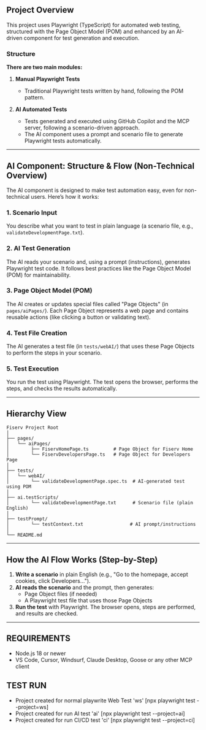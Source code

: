 ## Project Overview

This project uses Playwright (TypeScript) for automated web testing, structured with the Page Object Model (POM) and enhanced by an AI-driven component for test generation and execution.

### Structure

**There are two main modules:**

1. **Manual Playwright Tests**
	- Traditional Playwright tests written by hand, following the POM pattern.

2. **AI Automated Tests**
	- Tests generated and executed using GitHub Copilot and the MCP server, following a scenario-driven approach.
	- The AI component uses a prompt and scenario file to generate Playwright tests automatically.

---

## AI Component: Structure & Flow (Non-Technical Overview)

The AI component is designed to make test automation easy, even for non-technical users. Here’s how it works:

### 1. Scenario Input
You describe what you want to test in plain language (a scenario file, e.g., `validateDevelopmentPage.txt`).

### 2. AI Test Generation
The AI reads your scenario and, using a prompt (instructions), generates Playwright test code. It follows best practices like the Page Object Model (POM) for maintainability.

### 3. Page Object Model (POM)
The AI creates or updates special files called "Page Objects" (in `pages/aiPages/`). Each Page Object represents a web page and contains reusable actions (like clicking a button or validating text).

### 4. Test File Creation
The AI generates a test file (in `tests/webAI/`) that uses these Page Objects to perform the steps in your scenario.

### 5. Test Execution
You run the test using Playwright. The test opens the browser, performs the steps, and checks the results automatically.

---

## Hierarchy View

```
Fiserv Project Root
│
├── pages/
│   └── aiPages/
│        ├── FiservHomePage.ts         # Page Object for Fiserv Home
│        └── FiservDevelopersPage.ts   # Page Object for Developers Page
│
├── tests/
│   └── webAI/
│        └── validateDevelopmentPage.spec.ts  # AI-generated test using POM
│
├── ai.testScripts/
│        └── validateDevelopmentPage.txt      # Scenario file (plain English)
│
├── testPrompt/
│        └── testContext.txt                 # AI prompt/instructions
│
└── README.md
```

---

## How the AI Flow Works (Step-by-Step)

1. **Write a scenario** in plain English (e.g., "Go to the homepage, accept cookies, click Developers...").
2. **AI reads the scenario** and the prompt, then generates:
	 - Page Object files (if needed)
	 - A Playwright test file that uses those Page Objects
3. **Run the test** with Playwright. The browser opens, steps are performed, and results are checked.

---

## REQUIREMENTS
- Node.js 18 or newer
- VS Code, Cursor, Windsurf, Claude Desktop, Goose or any other MCP client

## TEST RUN
- Project created for normal playwrite Web Test 'ws' 
    [npx playwright test --project=ws]
- Project created for run AI test 'ai'
    [npx playwright test --project=ai]
- Project created for run CI/CD test 'ci'
    [npx playwright test --project=ci]